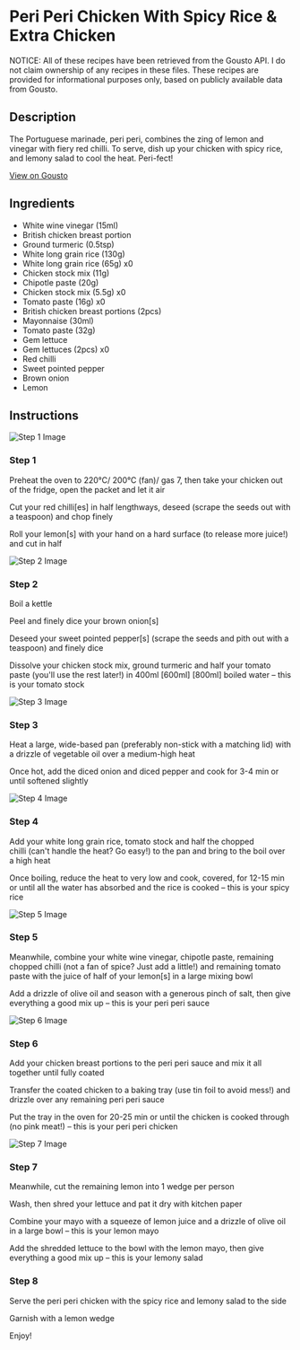 # Peri Peri Chicken With Spicy Rice & Extra Chicken

NOTICE: All of these recipes have been retrieved from the Gousto API. I do not claim ownership of any recipes in these files. These recipes are provided for informational purposes only, based on publicly available data from Gousto.

## Description

The Portuguese marinade, peri peri, combines the zing of lemon and vinegar with fiery red chilli. To serve, dish up your chicken with spicy rice, and lemony salad to cool the heat. Peri-fect! 

[View on Gousto](https://www.gousto.co.uk/recipes/cookbook/peri-peri-chicken-with-spicy-rice-lemon-salad-extra-chicken-breast)

## Ingredients

- White wine vinegar (15ml)
- British chicken breast portion
- Ground turmeric (0.5tsp)
- White long grain rice (130g)
- White long grain rice (65g) x0
- Chicken stock mix (11g)
- Chipotle paste (20g)
- Chicken stock mix (5.5g) x0
- Tomato paste (16g) x0
- British chicken breast portions (2pcs)
- Mayonnaise (30ml)
- Tomato paste (32g)
- Gem lettuce
- Gem lettuces (2pcs) x0
- Red chilli
- Sweet pointed pepper
- Brown onion
- Lemon

## Instructions

![Step 1 Image](https://production-media.gousto.co.uk/cms/recipe-step-image/step-1-1728651942180-x200.jpg)

### Step 1

Preheat the oven to 220°C/ 200°C (fan)/ gas 7, then take your chicken out of the fridge, open the packet and let it air

Cut your red chilli[es] in half lengthways, deseed (scrape the seeds out with a teaspoon) and chop finely

Roll your lemon[s] with your hand on a hard surface (to release more juice!) and cut in half

![Step 2 Image](https://production-media.gousto.co.uk/cms/recipe-step-image/step-2-1728651957591-x200.jpg)

### Step 2

Boil a kettle

Peel and finely dice your brown onion[s]

Deseed your sweet pointed pepper[s] (scrape the seeds and pith out with a teaspoon) and finely dice

Dissolve your chicken stock mix, ground turmeric and half your tomato paste (you'll use the rest later!) in 400ml <span class="text-purple">[600ml] </span><span class="text-danger">[800ml]</span> boiled water – this is your tomato stock

![Step 3 Image](https://production-media.gousto.co.uk/cms/recipe-step-image/step-3-1728651961336-x200.jpg)

### Step 3

Heat a large, wide-based pan (preferably non-stick with a matching lid) with a drizzle of vegetable oil over a medium-high heat

Once hot, add the diced onion and diced pepper and cook for 3-4 min or until softened slightly

![Step 4 Image](https://production-media.gousto.co.uk/cms/recipe-step-image/Step-4-1728651965756-x200.jpg)

### Step 4

Add your white long grain rice, tomato stock and half the chopped chilli (can't handle the heat? Go easy!) to the pan and bring to the boil over a high heat

Once boiling, reduce the heat to very low and cook, covered, for 12-15 min or until all the water has absorbed and the rice is cooked – this is your spicy rice

![Step 5 Image](https://production-media.gousto.co.uk/cms/recipe-step-image/step-5-1728651968552-x200.jpg)

### Step 5

Meanwhile, combine your white wine vinegar, chipotle paste, remaining chopped chilli (not a fan of spice? Just add a little!) and remaining tomato paste with the juice of half of your lemon[s] in a large mixing bowl

Add a drizzle of olive oil and season with a generous pinch of salt, then give everything a good mix up – this is your peri peri sauce

![Step 6 Image](https://production-media.gousto.co.uk/cms/recipe-step-image/step-6-1728651972217-x200.jpg)

### Step 6

Add your chicken breast portions to the peri peri sauce and mix it all together until fully coated

Transfer the coated chicken to a baking tray (use tin foil to avoid mess!) and drizzle over any remaining peri peri sauce

Put the tray in the oven for 20-25 min or until the chicken is cooked through (no pink meat!) – this is your peri peri chicken

![Step 7 Image](https://production-media.gousto.co.uk/cms/recipe-step-image/step-7-1728651975925-x200.jpg)

### Step 7

Meanwhile, cut the remaining lemon into 1 wedge per person

Wash, then shred your lettuce and pat it dry with kitchen paper

Combine your mayo with a squeeze of lemon juice and a drizzle of olive oil in a large bowl – this is your lemon mayo

Add the shredded lettuce to the bowl with the lemon mayo, then give everything a good mix up – this is your lemony salad

### Step 8

Serve the peri peri chicken with the spicy rice and lemony salad to the side

Garnish with a lemon wedge

Enjoy!

